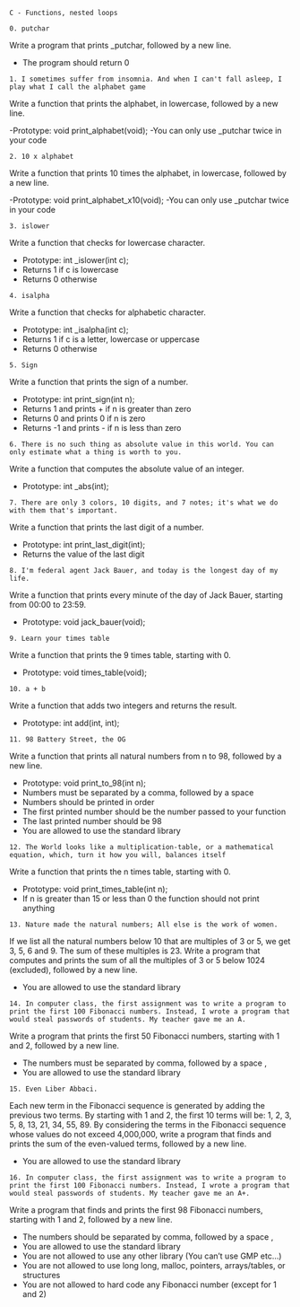 `C - Functions, nested loops`



`0. putchar`

Write a program that prints _putchar, followed by a new line.

- The program should return 0


`1. I sometimes suffer from insomnia. And when I can't fall asleep, I play what I call the alphabet game`

Write a function that prints the alphabet, in lowercase, followed by a new line.

-Prototype: void print_alphabet(void);
-You can only use _putchar twice in your code


`2. 10 x alphabet`

Write a function that prints 10 times the alphabet, in lowercase, followed by a new line.

-Prototype: void print_alphabet_x10(void);
-You can only use _putchar twice in your code


`3. islower`

Write a function that checks for lowercase character.

- Prototype: int _islower(int c);
- Returns 1 if c is lowercase
- Returns 0 otherwise


`4. isalpha`

Write a function that checks for alphabetic character.

- Prototype: int _isalpha(int c);
- Returns 1 if c is a letter, lowercase or uppercase
- Returns 0 otherwise


`5. Sign`

Write a function that prints the sign of a number.

- Prototype: int print_sign(int n);
- Returns 1 and prints + if n is greater than zero
- Returns 0 and prints 0 if n is zero
- Returns -1 and prints - if n is less than zero


`6. There is no such thing as absolute value in this world. You can only estimate what a thing is worth to you.`

Write a function that computes the absolute value of an integer.

- Prototype: int _abs(int);


`7. There are only 3 colors, 10 digits, and 7 notes; it's what we do with them that's important.`

Write a function that prints the last digit of a number.

- Prototype: int print_last_digit(int);
- Returns the value of the last digit


`8. I'm federal agent Jack Bauer, and today is the longest day of my life.`

Write a function that prints every minute of the day of Jack Bauer, starting from 00:00 to 23:59.

- Prototype: void jack_bauer(void);


`9. Learn your times table`

Write a function that prints the 9 times table, starting with 0.

- Prototype: void times_table(void);


`10. a + b`

Write a function that adds two integers and returns the result.

- Prototype: int add(int, int);


`11. 98 Battery Street, the OG`

Write a function that prints all natural numbers from n to 98, followed by a new line.

- Prototype: void print_to_98(int n);
- Numbers must be separated by a comma, followed by a space
- Numbers should be printed in order
- The first printed number should be the number passed to your function
- The last printed number should be 98
- You are allowed to use the standard library


`12. The World looks like a multiplication-table, or a mathematical equation, which, turn it how you will, balances itself`

Write a function that prints the n times table, starting with 0.

- Prototype: void print_times_table(int n);
- If n is greater than 15 or less than 0 the function should not print anything


`13. Nature made the natural numbers; All else is the work of women.`

If we list all the natural numbers below 10 that are multiples of 3 or 5, we get 3, 5, 6 and 9. The sum of these multiples is 23. Write a program that computes and prints the sum of all the multiples of 3 or 5 below 1024 (excluded), followed by a new line.

- You are allowed to use the standard library


`14. In computer class, the first assignment was to write a program to print the first 100 Fibonacci numbers. Instead, I wrote a program that would steal passwords of students. My teacher gave me an A.`

Write a program that prints the first 50 Fibonacci numbers, starting with 1 and 2, followed by a new line.

- The numbers must be separated by comma, followed by a space ,
- You are allowed to use the standard library


`15. Even Liber Abbaci.`

Each new term in the Fibonacci sequence is generated by adding the previous two terms. By starting with 1 and 2, the first 10 terms will be: 1, 2, 3, 5, 8, 13, 21, 34, 55, 89. By considering the terms in the Fibonacci sequence whose values do not exceed 4,000,000, write a program that finds and prints the sum of the even-valued terms, followed by a new line.

- You are allowed to use the standard library


`16. In computer class, the first assignment was to write a program to print the first 100 Fibonacci numbers. Instead, I wrote a program that would steal passwords of students. My teacher gave me an A+.`

Write a program that finds and prints the first 98 Fibonacci numbers, starting with 1 and 2, followed by a new line.

- The numbers should be separated by comma, followed by a space ,
- You are allowed to use the standard library
- You are not allowed to use any other library (You can’t use GMP etc…)
- You are not allowed to use long long, malloc, pointers, arrays/tables, or structures
- You are not allowed to hard code any Fibonacci number (except for 1 and 2)
